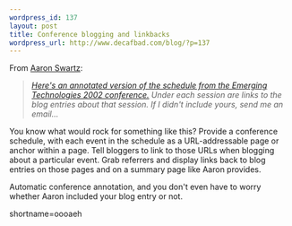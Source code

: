 ```yaml
--- 
wordpress_id: 137
layout: post
title: Conference blogging and linkbacks
wordpress_url: http://www.decafbad.com/blog/?p=137
---
```

<p>From <a href="http://www.aaronsw.com/">Aaron Swartz</a>:<blockquote><i><a href="http://www.aaronsw.com/2002/etcon/notes">Here's an annotated version of the schedule from the Emerging Technologies 2002 conference.</a> Under each session are links to the blog entries about that session.  If I didn't include yours, send me an email...</i></blockquote>You know what would rock for something like this?  Provide a conference schedule, with each event in the schedule as a URL-addressable page or anchor within a page.  Tell bloggers to link to those URLs when blogging about a particular event.  Grab referrers and display links back to blog entries on those pages and on a summary page like Aaron provides.</p>
<p>Automatic conference annotation, and you don't even have to worry whether Aaron included your blog entry or not.</p>
<!--more-->
shortname=oooaeh
